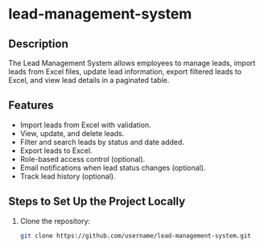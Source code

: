 # lead-management-system

## Description
The Lead Management System allows employees to manage leads, import leads from Excel files, update lead information, export filtered leads to Excel, and view lead details in a paginated table.

## Features
- Import leads from Excel with validation.
- View, update, and delete leads.
- Filter and search leads by status and date added.
- Export leads to Excel.
- Role-based access control (optional).
- Email notifications when lead status changes (optional).
- Track lead history (optional).

## Steps to Set Up the Project Locally

1. Clone the repository:
   ```bash
   git clone https://github.com/username/lead-management-system.git
